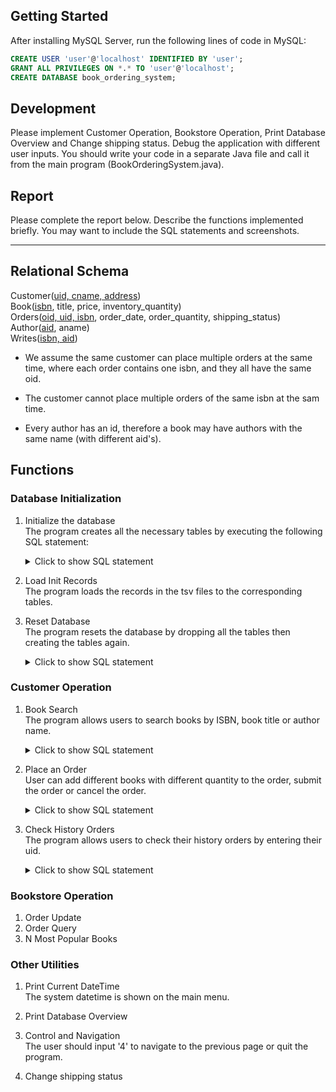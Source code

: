 ## Getting Started

After installing MySQL Server, run the following lines of code in MySQL:

```sql
CREATE USER 'user'@'localhost' IDENTIFIED BY 'user';
GRANT ALL PRIVILEGES ON *.* TO 'user'@'localhost';
CREATE DATABASE book_ordering_system;
```

## Development

Please implement Customer Operation, Bookstore Operation, Print Database Overview and Change shipping status.
Debug the application with different user inputs.
You should write your code in a separate Java file and call it from the main program (BookOrderingSystem.java).

## Report

Please complete the report below. Describe the functions implemented briefly.
You may want to include the SQL statements and screenshots.<br>

---

## Relational Schema

Customer(<ins>uid, cname, address</ins>)\
Book(<ins>isbn</ins>, title, price, inventory_quantity)\
Orders(<ins>oid, uid, isbn</ins>, order_date, order_quantity, shipping_status)\
Author(<ins>aid</ins>, aname)\
Writes(<ins>isbn, aid</ins>)

- We assume the same customer can place multiple orders at the same time,
  where each order contains one isbn, and they all have the same oid.

- The customer cannot place multiple orders of the same isbn at the sam time.

- Every author has an id, therefore a book may have authors with the same name (with different aid's).

## Functions

### Database Initialization

1. Initialize the database\
    The program creates all the necessary tables by executing the following SQL statement:
   <details>
   <summary>Click to show SQL statement</summary>

   ```sql
   CREATE TABLE Customer
           (uid CHAR(10) not NULL,
            name CHAR(50) not NULL,
            address CHAR(200) not NULL,
            PRIMARY KEY ( uid ));
   CREATE TABLE Book
           (isbn CHAR(13) not NULL,
            title CHAR(100) not NULL,
            price INTEGER,
            inventory_quantity INTEGER,
            PRIMARY KEY ( isbn ));
   CREATE TABLE Orders
           (oid CHAR(8) not NULL,
            uid CHAR(10) not NULL,
            isbn CHAR(13) not NULL,
            order_date DATE,
            order_quantity INTEGER,
            shipping_status CHAR(8),
            FOREIGN KEY ( uid ) REFERENCES Customer( uid ),
            FOREIGN KEY ( isbn ) REFERENCES Book( isbn ),
            PRIMARY KEY ( oid, uid, isbn ));
   CREATE TABLE Author
           (aid CHAR(10) not NULL,
            aname CHAR(50) not NULL,
            PRIMARY KEY ( aid ));
   CREATE TABLE Writes
           (isbn CHAR(13) not NULL,
            aid CHAR(10) not NULL,
            FOREIGN KEY ( isbn ) REFERENCES Book( isbn ),
            FOREIGN KEY ( aid ) REFERENCES Author( aid ),
            PRIMARY KEY ( isbn, aid ))
   ```

    </details>

2. Load Init Records\
   The program loads the records in the tsv files to the corresponding tables.

3. Reset Database\
   The program resets the database by dropping all the tables then creating the tables again.
    <details>
   <summary>Click to show SQL statement</summary>

   ```sql
   DROP TABLE Orders;
   DROP TABLE Writes;
   DROP TABLE Author;
   DROP TABLE Book;
   DROP TABLE Customer;
   ```

    </details>

### Customer Operation

1. Book Search\
   The program allows users to search books by ISBN, book title or author name.
   <details>
   <summary>Click to show SQL statement</summary>

   ```sql
   SELECT DISTINCT B.isbn, B.title, B.price, B.inventory_quantity 
   FROM Author A, Writes W, Book B 
   WHERE W.aid = A.aid AND W.isbn = B.isbn AND A.aname = keyword
   UNION
   SELECT DISTINCT B.isbn, B.title, B.price, B.inventory_quantity 
   FROM Author A, Writes W, Book B 
   WHERE W.aid = A.aid AND W.isbn = B.isbn AND B.title = keyword
   UNION
   SELECT DISTINCT B.isbn, B.title, B.price, B.inventory_quantity 
   FROM Author A, Writes W, Book B 
   WHERE W.aid = A.aid AND W.isbn = B.isbn AND B.isbn = keyword;
   SELECT DISTINCT A.aname FROM Author A, Writes W WHERE A.aid = W.aid AND W.isbn = isbn;
   ```

   </details>

2. Place an Order\
   User can add different books with different quantity to the order, submit the order or cancel the order.
   <details>
   <summary>Click to show SQL statement</summary>

   ```sql
   SELECT * FROM Customer C WHERE C.uid = uid;
   SELECT * FROM Book B WHERE B.isbn = isbn;
   SELECT B.inventory_quantity FROM Book B WHERE B.isbn = isbn;
   SELECT DISTINCT O.oid FROM Orders O;
   INSERT INTO Orders (oid, uid, isbn, order_date, order_quantity, shipping_status) 
   VALUES (?, ?, ?, ?, ?, ?);
   ```

   </details>
3. Check History Orders\
   The program allows users to check their history orders by entering their uid.
    <details>
   <summary>Click to show SQL statement</summary>
   ```sql
   SELECT * FROM Orders O WHERE O.uid = uid;
   ```

    </details>

### Bookstore Operation

1. Order Update
2. Order Query
3. N Most Popular Books

### Other Utilities

1. Print Current DateTime\
   The system datetime is shown on the main menu.

2. Print Database Overview
3. Control and Navigation\
   The user should input '4' to navigate to the previous page or quit the program.

4. Change shipping status
